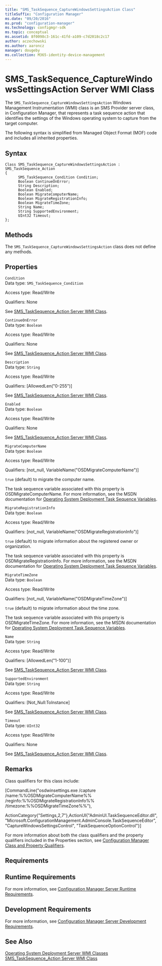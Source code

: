 ```yaml
---
title: "SMS_TaskSequence_CaptureWindowsSettingsAction Class"
titleSuffix: "Configuration Manager"
ms.date: "09/20/2016"
ms.prod: "configuration-manager"
ms.technology: configmgr-sdk
ms.topic: conceptual
ms.assetid: 8f0098c3-161c-41fd-a109-c7d2018c2c17
author: aczechowski
ms.author: aaroncz
manager: dougeby
ms.collection: M365-identity-device-management
---
```

# SMS_TaskSequence_CaptureWindowsSettingsAction Server WMI Class
The `SMS_TaskSequence_CaptureWindowsSettingsAction` Windows Management Instrumentation (WMI) class is an SMS Provider server class, in Configuration Manager, that represents a task sequence action that identifies the settings of the Windows operating system to capture from the target computer.  

 The following syntax is simplified from Managed Object Format (MOF) code and includes all inherited properties.  

## Syntax  

```  
Class SMS_TaskSequence_CaptureWindowsSettingsAction : SMS_TaskSequence_Action  
{  
      SMS_TaskSequence_Condition Condition;  
      Boolean ContinueOnError;  
      String Description;  
      Boolean Enabled;  
      Boolean MigrateComputerName;  
      Boolean MigrateRegistrationInfo;  
      Boolean MigrateTimeZone;  
      String Name;  
      String SupportedEnvironment;  
      UInt32 Timeout;  
};  
```  

## Methods  
 The `SMS_TaskSequence_CaptureWindowsSettingsAction` class does not define any methods.  

## Properties  
 `Condition`  
 Data type: `SMS_TaskSequence_Condition`  

 Access type: Read/Write  

 Qualifiers: None  

 See [SMS_TaskSequence_Action Server WMI Class](../../../develop/reference/osd/sms_tasksequence_action-server-wmi-class.md).  

 `ContinueOnError`  
 Data type: `Boolean`  

 Access type: Read/Write  

 Qualifiers: None  

 See [SMS_TaskSequence_Action Server WMI Class](../../../develop/reference/osd/sms_tasksequence_action-server-wmi-class.md).  

 `Description`  
 Data type: `String`  

 Access type: Read/Write  

 Qualifiers: [AllowedLen("0-255")]  

 See [SMS_TaskSequence_Action Server WMI Class](../../../develop/reference/osd/sms_tasksequence_action-server-wmi-class.md).  

 `Enabled`  
 Data type: `Boolean`  

 Access type: Read/Write  

 Qualifiers: None  

 See [SMS_TaskSequence_Action Server WMI Class](../../../develop/reference/osd/sms_tasksequence_action-server-wmi-class.md).  

 `MigrateComputerName`  
 Data type: `Boolean`  

 Access type: Read/Write  

 Qualifiers: [not_null, VariableName("OSDMigrateComputerName")]  

 `true` (default) to migrate the computer name.  

 The task sequence variable associated with this property is OSDMigrateComputerName. For more information, see the MSDN documentation for [Operating System Deployment Task Sequence Variables](http://go.microsoft.com/fwlink/?LinkId=100711).  

 `MigrateRegistrationInfo`  
 Data type: `Boolean`  

 Access type: Read/Write  

 Qualifiers: [not_null, VariableName("OSDMigrateRegistrationInfo")]  

 `true` (default) to migrate information about the registered owner or organization.  

 The task sequence variable associated with this property is OSDMigrateRegistrationInfo. For more information, see the MSDN documentation for [Operating System Deployment Task Sequence Variables](http://go.microsoft.com/fwlink/?LinkId=100711).  

 `MigrateTimeZone`  
 Data type: `Boolean`  

 Access type: Read/Write  

 Qualifiers: [not_null, VariableName("OSDMigrateTimeZone")]  

 `true` (default) to migrate information about the time zone.  

 The task sequence variable associated with this property is OSDMigrateTimeZone. For more information, see the MSDN documentation for [Operating System Deployment Task Sequence Variables](http://go.microsoft.com/fwlink/?LinkId=100711).  

 `Name`  
 Data type: `String`  

 Access type: Read/Write  

 Qualifiers: [AllowedLen("1-100")]  

 See [SMS_TaskSequence_Action Server WMI Class](../../../develop/reference/osd/sms_tasksequence_action-server-wmi-class.md).  

 `SupportedEnvironment`  
 Data type: `String`  

 Access type: Read/Write  

 Qualifiers: [Not_Null:ToInstance]  

 See [SMS_TaskSequence_Action Server WMI Class](../../../develop/reference/osd/sms_tasksequence_action-server-wmi-class.md).  

 `Timeout`  
 Data type: `UInt32`  

 Access type: Read/Write  

 Qualifiers: None  

 See [SMS_TaskSequence_Action Server WMI Class](../../../develop/reference/osd/sms_tasksequence_action-server-wmi-class.md).  

## Remarks  
 Class qualifiers for this class include:  

 [CommandLine("osdwinsettings.exe /capture /name:%%OSDMigrateComputerName%% /reginfo:%%OSDMigrateRegistrationInfo%% /timezone:%%OSDMigrateTimeZone%%"),  

 ActionCategory{"Settings,2,7"},ActionUI{"AdminUI.TaskSequenceEditor.dll", "Microsoft.ConfigurationManagement.AdminConsole.TaskSequenceEditor", "CaptureWindowsSettingsControl", "TaskSequenceOptionControl"}]  

 For more information about both the class qualifiers and the property qualifiers included in the Properties section, see [Configuration Manager Class and Property Qualifiers](../../../develop/reference/misc/class-and-property-qualifiers.md).  

## Requirements  

## Runtime Requirements  
 For more information, see [Configuration Manager Server Runtime Requirements](../../../develop/core/reqs/server-runtime-requirements.md).  

## Development Requirements  
 For more information, see [Configuration Manager Server Development Requirements](../../../develop/core/reqs/server-development-requirements.md).  

## See Also  
 [Operating System Deployment Server WMI Classes](../../../develop/reference/osd/operating-system-deployment-server-wmi-classes.md)   
 [SMS_TaskSequence_Action Server WMI Class](../../../develop/reference/osd/sms_tasksequence_action-server-wmi-class.md)
